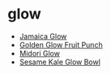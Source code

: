 # glow

 * [Jamaica Glow](../../index/j/jamaica-glow-200970.json)
 * [Golden Glow Fruit Punch](../../index/g/golden-glow-fruit-punch.json)
 * [Midori Glow](../../index/m/midori-glow.json)
 * [Sesame Kale Glow Bowl](../../index/s/sesame-kale-glow-bowl.json)
